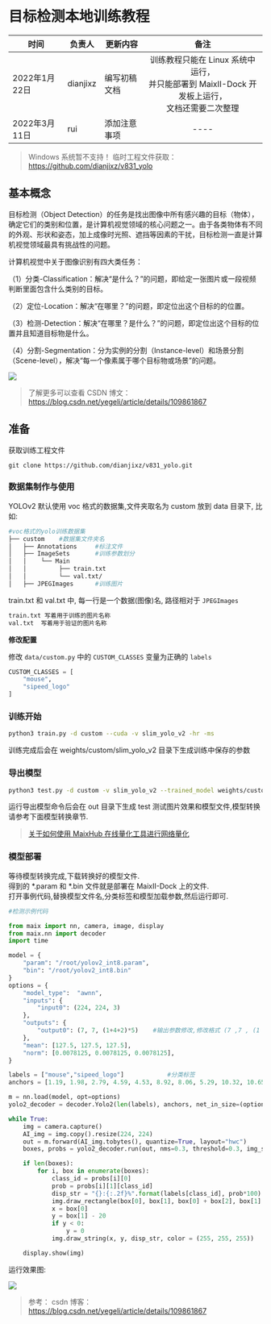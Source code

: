 # 目标检测本地训练教程

| 时间 | 负责人 | 更新内容 | 备注 |
| --- | --- | --- | :---: |
| 2022年1月22日 | dianjixz | 编写初稿文档 | 训练教程只能在 Linux 系统中运行，<br>并只能部署到 MaixII-Dock 开发板上运行，<br>文档还需要二次整理 |
| 2022年3月11日 | rui | 添加注意事项 | ---- |

> Windows 系统暂不支持！
> 临时工程文件获取：https://github.com/dianjixz/v831_yolo

## 基本概念
目标检测（Object Detection）的任务是找出图像中所有感兴趣的目标（物体），确定它们的类别和位置，是计算机视觉领域的核心问题之一。由于各类物体有不同的外观、形状和姿态，加上成像时光照、遮挡等因素的干扰，目标检测一直是计算机视觉领域最具有挑战性的问题。

计算机视觉中关于图像识别有四大类任务：

（1）分类-Classification：解决“是什么？”的问题，即给定一张图片或一段视频判断里面包含什么类别的目标。

（2）定位-Location：解决“在哪里？”的问题，即定位出这个目标的的位置。

（3）检测-Detection：解决“在哪里？是什么？”的问题，即定位出这个目标的位置并且知道目标物是什么。

（4）分割-Segmentation：分为实例的分割（Instance-level）和场景分割（Scene-level），解决“每一个像素属于哪个目标物或场景”的问题。

![](./dnn/yolo.png)

> 了解更多可以查看 CSDN 博文：<https://blog.csdn.net/yegeli/article/details/109861867>

## 准备

获取训练工程文件

    git clone https://github.com/dianjixz/v831_yolo.git

### 数据集制作与使用  

YOLOv2 默认使用 voc 格式的数据集,文件夹取名为 custom 放到 data 目录下, 比如:
~~~ bash
#voc格式的yolo训练数据集
├── custom    #数据集文件夹名
│   ├── Annotations		#标注文件
│   ├── ImageSets		#训练参数划分
│   │    └── Main
│   │         ├── train.txt
│   │         └── val.txt/
│   ├── JPEGImages		#训练图片
~~~

train.txt 和 val.txt 中, 每一行是一个数据(图像)名, 路径相对于 `JPEGImages`
~~~ bash
train.txt 写着用于训练的图片名称
val.txt  写着用于验证的图片名称
~~~
**修改配置**

修改 `data/custom.py` 中的 `CUSTOM_CLASSES` 变量为正确的 `labels`
~~~ python
CUSTOM_CLASSES = [
    "mouse",
    "sipeed_logo"
]
~~~

### 训练开始

~~~ bash
python3 train.py -d custom --cuda -v slim_yolo_v2 -hr -ms
~~~

[//]: # "或者安装好horovod, 然后多卡训练"
[//]: # "~~~ bash"
[//]: # "horovodrun -np 4 python train.py -d custom --cuda -v slim_yolo_v2 -hr -ms"
[//]: # "~~~"

训练完成后会在 weights/custom/slim_yolo_v2 目录下生成训练中保存的参数

### 导出模型

~~~ bash
python3 test.py -d custom -v slim_yolo_v2 --trained_model weights/custom/slim_yolo_v2/slim_yolo_v2_1000.pth --visual_threshold 0.3 -size 224 --export
~~~

运行导出模型命令后会在 out 目录下生成 test 测试图片效果和模型文件,模型转换请参考下面模型转换章节.

> [关于如何使用 MaixHub 在线量化工具进行网络量化](https://wiki.sipeed.com/soft/maixpy3/zh/usage/train_AI/v831_sobel.html#%E4%BD%BF%E7%94%A8-MaixHub-%E5%9C%A8%E7%BA%BF%E9%87%8F%E5%8C%96%E5%B7%A5%E5%85%B7%E8%BF%9B%E8%A1%8C%E7%BD%91%E7%BB%9C%E9%87%8F%E5%8C%96)

### 模型部署  
等待模型转换完成,下载转换好的模型文件.  
得到的 *.param 和 *.bin 文件就是部署在 MaixII-Dock 上的文件.  
打开事例代码,替换模型文件名,分类标签和模型加载参数,然后运行即可. 
~~~ python
#检测示例代码

from maix import nn, camera, image, display
from maix.nn import decoder
import time

model = {
    "param": "/root/yolov2_int8.param",
    "bin": "/root/yolov2_int8.bin"
}
options = {
    "model_type":  "awnn",
    "inputs": {
        "input0": (224, 224, 3)
    },
    "outputs": {
        "output0": (7, 7, (1+4+2)*5)    #输出参数修改,修改格式 (7 ,7 , (1 + 4 + "类别数量" ) * 5)
    },
    "mean": [127.5, 127.5, 127.5],
    "norm": [0.0078125, 0.0078125, 0.0078125],
}

labels = ["mouse","sipeed_logo"]            #分类标签
anchors = [1.19, 1.98, 2.79, 4.59, 4.53, 8.92, 8.06, 5.29, 10.32, 10.65]

m = nn.load(model, opt=options)
yolo2_decoder = decoder.Yolo2(len(labels), anchors, net_in_size=(options["inputs"]["input0"][0], options["inputs"]["input0"][1]), net_out_size=(7, 7))

while True:
    img = camera.capture()
    AI_img = img.copy().resize(224, 224)
    out = m.forward(AI_img.tobytes(), quantize=True, layout="hwc")
    boxes, probs = yolo2_decoder.run(out, nms=0.3, threshold=0.3, img_size=(options["inputs"]["input0"][0], options["inputs"]["input0"][1]))

    if len(boxes):
        for i, box in enumerate(boxes):
            class_id = probs[i][0]
            prob = probs[i][1][class_id]
            disp_str = "{}:{:.2f}%".format(labels[class_id], prob*100)
            img.draw_rectangle(box[0], box[1], box[0] + box[2], box[1] + box[3], color = (255, 255, 255))
            x = box[0]
            y = box[1] - 20
            if y < 0:
                y = 0
            img.draw_string(x, y, disp_str, color = (255, 255, 255))

    display.show(img)


~~~

运行效果图:

![](./dnn/yolo_test.jpg)


> 参考：
>csdn 博客：https://blog.csdn.net/yegeli/article/details/109861867
